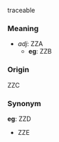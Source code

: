 traceable
### Meaning
+ _adj_: ZZA
    + __eg__: ZZB

### Origin

ZZC

### Synonym

__eg__: ZZD

+ ZZE


